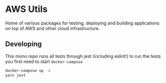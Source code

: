 # AWS Utils

Home of various packages for testing, deploying and building applications on top of AWS and other cloud infrastructure.

## Developing

This mono repo runs all tests through jest (including eslint!) to run the tests you first need to start `docker-compose`

```sh
docker-compose up -d
yarn jest
```
